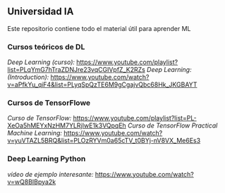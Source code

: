 ## Universidad IA

Este repositorio contiene todo el material útil para aprender ML


### Cursos teóricos de DL 

*Deep Learning (curso):* https://www.youtube.com/playlist?list=PLqYmG7hTraZDNJre23vqCGIVpfZ_K2RZs
*Deep Learning: (Introduction):* https://www.youtube.com/watch?v=aPfkYu_qiF4&list=PLyqSpQzTE6M9gCgajvQbc68Hk_JKGBAYT

### Cursos de TensorFlowe

*Curso de TensorFlow:* https://www.youtube.com/playlist?list=PL-XeOa5hMEYxNzHM7YLRjIwE1k3VQpqEh
*Curso de TensorFlow Practical Machine Learning:* https://www.youtube.com/watch?v=yuVTAZL5BRQ&list=PLOzRYVm0a65cTV_t0BYj-nV8VX_Me6Es3

### Deep Learning Python

*vídeo de ejemplo interesante:* https://www.youtube.com/watch?v=wQ8BIBpya2k
